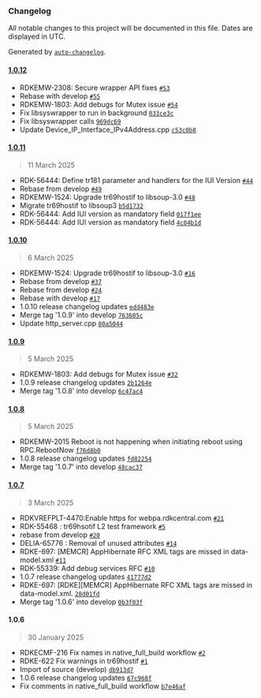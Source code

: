 ### Changelog

All notable changes to this project will be documented in this file. Dates are displayed in UTC.

Generated by [`auto-changelog`](https://github.com/CookPete/auto-changelog).

#### [1.0.12](https://github.com-venkat0557/rdkcentral/tr69hostif/compare/1.0.11...1.0.12)

- RDKEMW-2308: Secure wrapper API fixes [`#53`](https://github.com-venkat0557/rdkcentral/tr69hostif/pull/53)
- Rebase with develop [`#55`](https://github.com-venkat0557/rdkcentral/tr69hostif/pull/55)
- RDKEMW-1803: Add debugs for Mutex issue [`#54`](https://github.com-venkat0557/rdkcentral/tr69hostif/pull/54)
- Fix libsyswrapper to run in background [`033ce3c`](https://github.com-venkat0557/rdkcentral/tr69hostif/commit/033ce3c77f38e3c0b8b80b98b9a8184d942ca0ba)
- Fix libsyswrapper calls [`969dc69`](https://github.com-venkat0557/rdkcentral/tr69hostif/commit/969dc69d2bd1ad05f8597b009c91846cee3d7ea1)
- Update Device_IP_Interface_IPv4Address.cpp [`c53c0b8`](https://github.com-venkat0557/rdkcentral/tr69hostif/commit/c53c0b8c1b7fb05b9d1d21b7fa1d91222933dcdb)

#### [1.0.11](https://github.com-venkat0557/rdkcentral/tr69hostif/compare/1.0.10...1.0.11)

> 11 March 2025

- RDK-56444: Define tr181 parameter and handlers for the IUI Version [`#44`](https://github.com-venkat0557/rdkcentral/tr69hostif/pull/44)
- Rebase from develop [`#49`](https://github.com-venkat0557/rdkcentral/tr69hostif/pull/49)
- RDKEMW-1524: Upgrade tr69hostif to libsoup-3.0 [`#48`](https://github.com-venkat0557/rdkcentral/tr69hostif/pull/48)
- Migrate tr69hostif to libsoup3 [`b5d1732`](https://github.com-venkat0557/rdkcentral/tr69hostif/commit/b5d173213a18e77e85efd4963af15b00442c701e)
- RDK-56444: Add IUI version as mandatory field [`017f1ee`](https://github.com-venkat0557/rdkcentral/tr69hostif/commit/017f1ee6acb556ba6c93b9c60cb3dd993196f32e)
- RDK-56444: Add IUI version as mandatory field [`4c04b1d`](https://github.com-venkat0557/rdkcentral/tr69hostif/commit/4c04b1d0ddc61cd292ec4eda19ce543f4d7c41b0)

#### [1.0.10](https://github.com-venkat0557/rdkcentral/tr69hostif/compare/1.0.9...1.0.10)

> 6 March 2025

- RDKEMW-1524: Upgrade tr69hostif to libsoup-3.0 [`#16`](https://github.com-venkat0557/rdkcentral/tr69hostif/pull/16)
- Rebase from develop [`#37`](https://github.com-venkat0557/rdkcentral/tr69hostif/pull/37)
- Rebase from develop [`#24`](https://github.com-venkat0557/rdkcentral/tr69hostif/pull/24)
- Rebase with develop [`#17`](https://github.com-venkat0557/rdkcentral/tr69hostif/pull/17)
- 1.0.10 release changelog updates [`edd483e`](https://github.com-venkat0557/rdkcentral/tr69hostif/commit/edd483ee04648fb081bff93ccc0d0b882653c6ce)
- Merge tag '1.0.9' into develop [`763605c`](https://github.com-venkat0557/rdkcentral/tr69hostif/commit/763605c3a2489875062e530327aa801e20ea81ab)
- Update http_server.cpp [`80a5044`](https://github.com-venkat0557/rdkcentral/tr69hostif/commit/80a5044813baeea57db9b9d505ac9522226d575d)

#### [1.0.9](https://github.com-venkat0557/rdkcentral/tr69hostif/compare/1.0.8...1.0.9)

> 5 March 2025

- RDKEMW-1803: Add debugs for Mutex issue [`#32`](https://github.com-venkat0557/rdkcentral/tr69hostif/pull/32)
- 1.0.9 release changelog updates [`2b1264e`](https://github.com-venkat0557/rdkcentral/tr69hostif/commit/2b1264ea3141e3a43165a6371fa363bfc6330696)
- Merge tag '1.0.8' into develop [`6c47ac4`](https://github.com-venkat0557/rdkcentral/tr69hostif/commit/6c47ac49bc702139b011cd44eb8e0c68d8a7ea2b)

#### [1.0.8](https://github.com-venkat0557/rdkcentral/tr69hostif/compare/1.0.7...1.0.8)

> 5 March 2025

- RDKEMW-2015 Reboot is not happening when initiating reboot using RPC.RebootNow [`f76d8b0`](https://github.com-venkat0557/rdkcentral/tr69hostif/commit/f76d8b0dd44f37faa9f4f097e3c8d179948d9ccd)
- 1.0.8 release changelog updates [`fd82254`](https://github.com-venkat0557/rdkcentral/tr69hostif/commit/fd82254dbb56648e41ee1cf39dc3724ba6416159)
- Merge tag '1.0.7' into develop [`48cac37`](https://github.com-venkat0557/rdkcentral/tr69hostif/commit/48cac376d46d1796963e5b6e563b719b7ffa95f0)

#### [1.0.7](https://github.com-venkat0557/rdkcentral/tr69hostif/compare/1.0.6...1.0.7)

> 3 March 2025

- RDKVREFPLT-4470:Enable https for webpa.rdkcentral.com [`#21`](https://github.com-venkat0557/rdkcentral/tr69hostif/pull/21)
- RDK-55468 : tr69hsotif L2 test framework [`#5`](https://github.com-venkat0557/rdkcentral/tr69hostif/pull/5)
- rebase from develop [`#20`](https://github.com-venkat0557/rdkcentral/tr69hostif/pull/20)
- DELIA-65776 : Removal of unused attributes [`#14`](https://github.com-venkat0557/rdkcentral/tr69hostif/pull/14)
- RDKE-697: [MEMCR] AppHibernate RFC XML tags are missed in data-model.xml [`#11`](https://github.com-venkat0557/rdkcentral/tr69hostif/pull/11)
- RDK-55339: Add debug services RFC [`#10`](https://github.com-venkat0557/rdkcentral/tr69hostif/pull/10)
- 1.0.7 release changelog updates [`41777d2`](https://github.com-venkat0557/rdkcentral/tr69hostif/commit/41777d2466b09db9a975a5c7ccf25ab1496d651c)
- RDKE-697: [RDKE][MEMCR] AppHibernate RFC XML tags are missed in data-model.xml. [`28d01fd`](https://github.com-venkat0557/rdkcentral/tr69hostif/commit/28d01fd31d0dd2493126936521567190ea83b077)
- Merge tag '1.0.6' into develop [`0b3f03f`](https://github.com-venkat0557/rdkcentral/tr69hostif/commit/0b3f03f65014dea97c4d64c71fd184f974cbf642)

#### 1.0.6

> 30 January 2025

- RDKECMF-216 Fix names in native_full_build workflow [`#2`](https://github.com-venkat0557/rdkcentral/tr69hostif/pull/2)
- RDKE-622 Fix warnings in tr69hostif [`#1`](https://github.com-venkat0557/rdkcentral/tr69hostif/pull/1)
- Import of source (develop) [`db913d7`](https://github.com-venkat0557/rdkcentral/tr69hostif/commit/db913d7e78c379f68c2743350abf00b185314946)
- 1.0.6  release changelog updates [`67c968f`](https://github.com-venkat0557/rdkcentral/tr69hostif/commit/67c968f937dc7680bfd7f48196a6e0438d7faba6)
- Fix comments in native_full_build workflow [`b7e46af`](https://github.com-venkat0557/rdkcentral/tr69hostif/commit/b7e46af54c78bba2dd9fecfd8fb75766756aedd8)
